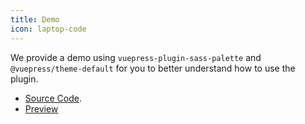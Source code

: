 ```yaml
---
title: Demo
icon: laptop-code
---
```


We provide a demo using `vuepress-plugin-sass-palette` and `@vuepress/theme-default` for you to better understand how to use the plugin.

- [Source Code](https://github.com/vuepress-theme-hope/vuepress-theme-hope/tree/main/demo/sass-palette/).
- [Preview](https://plugin-sass-palette-demo.vuejs.press)
